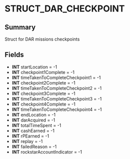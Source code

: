 # STRUCT_DAR_CHECKPOINT

## Summary
Struct for DAR missions checkpoints

## Fields
* **INT** startLocation = -1
* **INT** checkpoint1Complete = -1
* **INT** timeTakenToCompleteCheckpoint1 = -1
* **INT** checkpoint2Complete = -1
* **INT** timeTakenToCompleteCheckpoint2 = -1
* **INT** checkpoint3Complete = -1
* **INT** timeTakenToCompleteCheckpoint3 = -1
* **INT** checkpoint4Complete = -1
* **INT** timeTakenToCompleteCheckpoint4 = -1
* **INT** endLocation = -1
* **INT** darAcquired = -1
* **INT** totalTimeSpent = -1
* **INT** cashEarned = -1
* **INT** rPEarned = -1
* **INT** replay = -1
* **INT** failedReason = -1
* **INT** rockstarAccountIndicator = -1